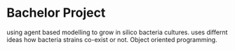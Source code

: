 # Bachelor Project
using agent based modelling to grow in silico bacteria cultures.
uses differnt ideas how bacteria strains co-exist or not. 
Object oriented programming.
